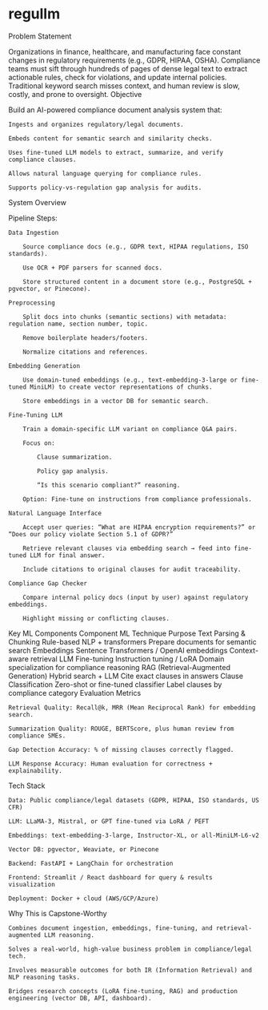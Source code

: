 # regullm
Problem Statement

Organizations in finance, healthcare, and manufacturing face constant changes in regulatory requirements (e.g., GDPR, HIPAA, OSHA). Compliance teams must sift through hundreds of pages of dense legal text to extract actionable rules, check for violations, and update internal policies.
Traditional keyword search misses context, and human review is slow, costly, and prone to oversight.
Objective

Build an AI-powered compliance document analysis system that:

    Ingests and organizes regulatory/legal documents.

    Embeds content for semantic search and similarity checks.

    Uses fine-tuned LLM models to extract, summarize, and verify compliance clauses.

    Allows natural language querying for compliance rules.

    Supports policy-vs-regulation gap analysis for audits.

System Overview

Pipeline Steps:

    Data Ingestion

        Source compliance docs (e.g., GDPR text, HIPAA regulations, ISO standards).

        Use OCR + PDF parsers for scanned docs.

        Store structured content in a document store (e.g., PostgreSQL + pgvector, or Pinecone).

    Preprocessing

        Split docs into chunks (semantic sections) with metadata: regulation name, section number, topic.

        Remove boilerplate headers/footers.

        Normalize citations and references.

    Embedding Generation

        Use domain-tuned embeddings (e.g., text-embedding-3-large or fine-tuned MiniLM) to create vector representations of chunks.

        Store embeddings in a vector DB for semantic search.

    Fine-Tuning LLM

        Train a domain-specific LLM variant on compliance Q&A pairs.

        Focus on:

            Clause summarization.

            Policy gap analysis.

            “Is this scenario compliant?” reasoning.

        Option: Fine-tune on instructions from compliance professionals.

    Natural Language Interface

        Accept user queries: “What are HIPAA encryption requirements?” or “Does our policy violate Section 5.1 of GDPR?”

        Retrieve relevant clauses via embedding search → feed into fine-tuned LLM for final answer.

        Include citations to original clauses for audit traceability.

    Compliance Gap Checker

        Compare internal policy docs (input by user) against regulatory embeddings.

        Highlight missing or conflicting clauses.
Key ML Components
Component	ML Technique	Purpose
Text Parsing & Chunking	Rule-based NLP + transformers	Prepare documents for semantic search
Embeddings	Sentence Transformers / OpenAI embeddings	Context-aware retrieval
LLM Fine-tuning	Instruction tuning / LoRA	Domain specialization for compliance reasoning
RAG (Retrieval-Augmented Generation)	Hybrid search + LLM	Cite exact clauses in answers
Clause Classification	Zero-shot or fine-tuned classifier	Label clauses by compliance category
Evaluation Metrics

    Retrieval Quality: Recall@k, MRR (Mean Reciprocal Rank) for embedding search.

    Summarization Quality: ROUGE, BERTScore, plus human review from compliance SMEs.

    Gap Detection Accuracy: % of missing clauses correctly flagged.

    LLM Response Accuracy: Human evaluation for correctness + explainability.

Tech Stack

    Data: Public compliance/legal datasets (GDPR, HIPAA, ISO standards, US CFR)

    LLM: LLaMA-3, Mistral, or GPT fine-tuned via LoRA / PEFT

    Embeddings: text-embedding-3-large, Instructor-XL, or all-MiniLM-L6-v2

    Vector DB: pgvector, Weaviate, or Pinecone

    Backend: FastAPI + LangChain for orchestration

    Frontend: Streamlit / React dashboard for query & results visualization

    Deployment: Docker + cloud (AWS/GCP/Azure)

Why This is Capstone-Worthy

    Combines document ingestion, embeddings, fine-tuning, and retrieval-augmented LLM reasoning.

    Solves a real-world, high-value business problem in compliance/legal tech.

    Involves measurable outcomes for both IR (Information Retrieval) and NLP reasoning tasks.

    Bridges research concepts (LoRA fine-tuning, RAG) and production engineering (vector DB, API, dashboard).
